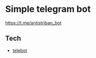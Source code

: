 # Simple telegram bot
https://t.me/antistriban_bot

## Tech
- [telebot](https://pypi.org/project/pyTelegramBotAPI)